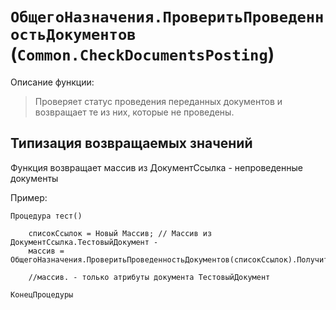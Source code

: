 # `ОбщегоНазначения.ПроверитьПроведенностьДокументов` (`Common.CheckDocumentsPosting`)

Описание функции:

> Проверяет статус проведения переданных документов и возвращает
> те из них, которые не проведены.


## Типизация возвращаемых значений

Функция возвращает массив из ДокументСсылка - непроведенные документы

Пример:

```bsl
Процедура тест()
	
	списокСсылок = Новый Массив; // Массив из ДокументСсылка.ТестовыйДокумент -
    массив = ОбщегоНазначения.ПроверитьПроведенностьДокументов(списокСсылок).Получить(0);
    
    //массив. - только атрибуты документа ТестовыйДокумент

КонецПроцедуры
```

